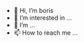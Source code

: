 - 👋 Hi, I’m boris
- 👀 I’m interested in ...
- 🌱 I’m ...
- 📫 How to reach me ...


<!---
x99155/x99155 is a ✨ special ✨ repository because its `README.md` (this file) appears on your GitHub profile.
You can click the Preview link to take a look at your changes.
I’m currently working at ...
--->

